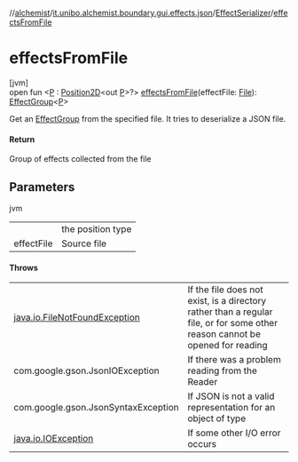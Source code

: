 //[alchemist](../../../index.md)/[it.unibo.alchemist.boundary.gui.effects.json](../index.md)/[EffectSerializer](index.md)/[effectsFromFile](effects-from-file.md)

# effectsFromFile

[jvm]\
open fun <[P](effects-from-file.md) : [Position2D](../../it.unibo.alchemist.model.interfaces/-position2-d/index.md)<out [P](../../it.unibo.alchemist.boundary.monitor.generic/-numeric-label-monitor/index.md)>?> [effectsFromFile](effects-from-file.md)(effectFile: [File](https://docs.oracle.com/javase/8/docs/api/java/io/File.html)): [EffectGroup](../../it.unibo.alchemist.boundary.gui.effects/-effect-group/index.md)<[P](../../it.unibo.alchemist.boundary.monitor.generic/-numeric-label-monitor/index.md)>

Get an [EffectGroup](../../it.unibo.alchemist.boundary.gui.effects/-effect-group/index.md) from the specified file. It tries to deserialize a JSON file.

#### Return

Group of effects collected from the file

## Parameters

jvm

| | |
|---|---|
| <P> | the position type |
| effectFile | Source file |

#### Throws

| | |
|---|---|
| [java.io.FileNotFoundException](https://docs.oracle.com/javase/8/docs/api/java/io/FileNotFoundException.html) | If the file does not exist, is a directory rather than a regular file, or for some other reason cannot be opened for reading |
| com.google.gson.JsonIOException | If there was a problem reading from the Reader |
| com.google.gson.JsonSyntaxException | If JSON is not a valid representation for an object of type |
| [java.io.IOException](https://docs.oracle.com/javase/8/docs/api/java/io/IOException.html) | If some other I/O error occurs |

